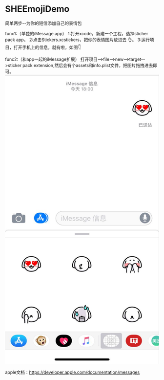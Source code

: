 # SHEEmojiDemo
简单两步--为你的短信添加自己的表情包

func1:（单独的iMessage app）
1:打开xcode，新建一个工程，选择sticher pack app。
2:点击Stickers.xcstickers，把你的表情图片放进去 👌。
3:运行项目，打开手机上的信息，就有啦，如图👇

func2:（和app一起的iMessage扩展）
打开项目-->file-->new-->target-->sticker pack extension,然后会有个assets和info.plist文件，把图片拖拽进去即可。
![image](https://github.com/shelly8219/SHEEmojiDemo/blob/master/screenclip/screenclip.jpg)


apple文档：https://developer.apple.com/documentation/messages
